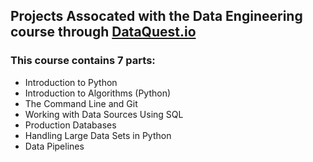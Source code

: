 ## Projects Assocated with the Data Engineering course through [DataQuest.io](https://www.dataquest.io/path/data-engineering/)
### This course contains 7 parts:
- Introduction to Python
- Introduction to Algorithms (Python)
- The Command Line and Git
- Working with Data Sources Using SQL
- Production Databases
- Handling Large Data Sets in Python
- Data Pipelines
